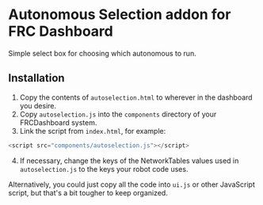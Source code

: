 # Autonomous Selection addon for FRC Dashboard
Simple select box for choosing which autonomous to run.

## Installation
1. Copy the contents of `autoselection.html` to wherever in the dashboard you desire.
2. Copy `autoselection.js` into the `components` directory of your FRCDashboard system.
3. Link the script from `index.html`, for example:

```js
<script src="components/autoselection.js"></script>
```

4. If necessary, change the keys of the NetworkTables values used in `autoselection.js` to the keys your robot code uses.

Alternatively, you could just copy all the code into `ui.js` or other JavaScript script, but that's a bit tougher to keep organized.
